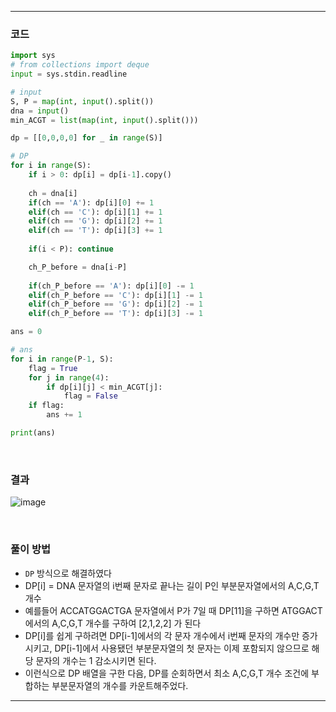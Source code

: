 ___
### 코드
```python
import sys
# from collections import deque
input = sys.stdin.readline

# input
S, P = map(int, input().split())
dna = input()
min_ACGT = list(map(int, input().split()))

dp = [[0,0,0,0] for _ in range(S)]

# DP
for i in range(S):
    if i > 0: dp[i] = dp[i-1].copy()
        
    ch = dna[i]
    if(ch == 'A'): dp[i][0] += 1
    elif(ch == 'C'): dp[i][1] += 1
    elif(ch == 'G'): dp[i][2] += 1
    elif(ch == 'T'): dp[i][3] += 1
        
    if(i < P): continue

    ch_P_before = dna[i-P]
    
    if(ch_P_before == 'A'): dp[i][0] -= 1
    elif(ch_P_before == 'C'): dp[i][1] -= 1
    elif(ch_P_before == 'G'): dp[i][2] -= 1
    elif(ch_P_before == 'T'): dp[i][3] -= 1

ans = 0

# ans
for i in range(P-1, S):
    flag = True
    for j in range(4):
        if dp[i][j] < min_ACGT[j]: 
            flag = False
    if flag:
        ans += 1

print(ans)
```
<br>

### 결과
![image](https://github.com/minsuhan1/challenge100-codingtest-study/assets/50696567/08e0a732-6f13-453d-a444-d37e2a405b74)

<br>

### 풀이 방법
- `DP` 방식으로 해결하였다
- DP[i] = DNA 문자열의 i번째 문자로 끝나는 길이 P인 부분문자열에서의 A,C,G,T 개수
- 예를들어 ACCATGGACTGA 문자열에서 P가 7일 때 DP[11]을 구하면 ATGGACT에서의 A,C,G,T 개수를 구하여 [2,1,2,2] 가 된다
- DP[i]를 쉽게 구하려면 DP[i-1]에서의 각 문자 개수에서 i번째 문자의 개수만 증가시키고, DP[i-1]에서 사용됐던 부분문자열의 첫 문자는 이제 포함되지 않으므로 해당 문자의 개수는 1 감소시키면 된다.
- 이런식으로 DP 배열을 구한 다음, DP를 순회하면서 최소 A,C,G,T 개수 조건에 부합하는 부분문자열의 개수를 카운트해주었다.
___
